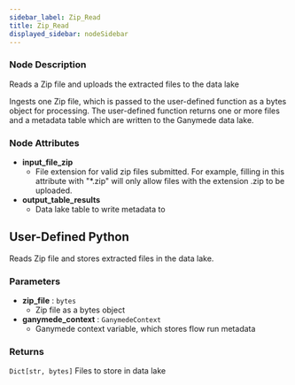 ```yaml
---
sidebar_label: Zip_Read
title: Zip_Read
displayed_sidebar: nodeSidebar
---
```


### Node Description
Reads a Zip file and uploads the extracted files to the data lake

Ingests one Zip file, which is passed to the user-defined function as a bytes object
for processing.  The user-defined function returns one or more files and a metadata table
which are written to the Ganymede data lake.


### Node Attributes
- **input_file_zip**
  - File extension for valid zip files submitted.  For example, filling in this attribute with "*.zip" will only allow files with the extension .zip to be uploaded.
- **output_table_results**
  - Data lake table to write metadata to
## User-Defined Python
Reads Zip file and stores extracted files in the data lake.


### Parameters
- **zip_file** : `bytes`
    - Zip file as a bytes object
- **ganymede_context** : `GanymedeContext`
    - Ganymede context variable, which stores flow run metadata


### Returns
`Dict[str, bytes]`
  Files to store in data lake